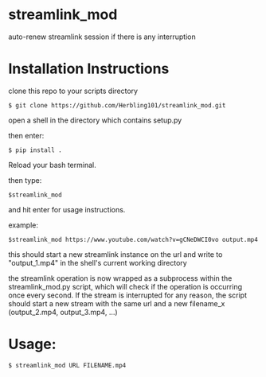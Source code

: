 # 	streamlink_mod

auto-renew streamlink session if there is any interruption

#	Installation Instructions


clone this repo to your scripts directory

	$ git clone https://github.com/Herbling101/streamlink_mod.git
    
open a shell in the directory which contains setup.py

then enter:

	$ pip install .

Reload your bash terminal.

then type:
	
	$streamlink_mod

and hit enter for usage instructions. 

example:

	$streamlink_mod https://www.youtube.com/watch?v=gCNeDWCI0vo output.mp4

this should start a new streamlink instance on the url and write to "output_1.mp4" in the shell's current working directory

the streamlink operation is now wrapped as a subprocess within the streamlink_mod.py script, which will check if the operation is occurring once every second. 
If the stream is interrupted for any reason, the script should start a new stream with the same url and a new filename_x (output_2.mp4, output_3.mp4, ...)

#	Usage:
    
    $ streamlink_mod URL FILENAME.mp4

